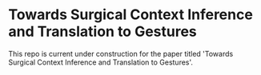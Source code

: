 # Towards Surgical Context Inference and Translation to Gestures

This repo is current under construction for the paper titled 'Towards Surgical Context Inference and Translation to Gestures'.
